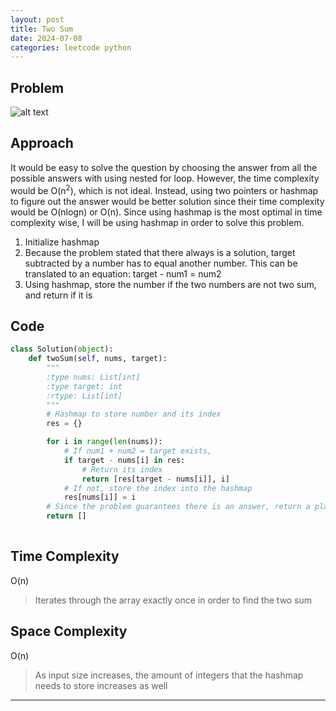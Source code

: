 ```yaml
---
layout: post
title: Two Sum
date: 2024-07-08
categories: leetcode python
---
```


## Problem
![alt text](/blog/public/img/TwoSum.png)

## Approach
It would be easy to solve the question by choosing the answer from all the possible answers with using nested for loop. However, the time complexity would be O(n<sup>2</sup>), which is not ideal. Instead, using two pointers or hashmap to figure out the answer would be better solution since their time complexity would be O(nlogn) or O(n). Since using hashmap is the most optimal in time complexity wise, I will be using hashmap in order to solve this problem.

1. Initialize hashmap
2. Because the problem stated that there always is a solution, target subtracted by a number has to equal another number. This can be translated to an equation: target - num1 = num2
3. Using hashmap, store the number if the two numbers are not two sum, and return if it is

## Code
```python
class Solution(object):
    def twoSum(self, nums, target):
        """
        :type nums: List[int]
        :type target: int
        :rtype: List[int]
        """
        # Hashmap to store number and its index
        res = {}

        for i in range(len(nums)):
            # If num1 + num2 = target exists,
            if target - nums[i] in res:
                # Return its index
                return [res[target - nums[i]], i]
            # If not, store the index into the hashmap
            res[nums[i]] = i
        # Since the problem guarantees there is an answer, return a placeholder
        return []
        
```
## Time Complexity
O(n)
> Iterates through the array exactly once in order to find the two sum

## Space Complexity
O(n)
> As input size increases, the amount of integers that the hashmap needs to store increases as well

---